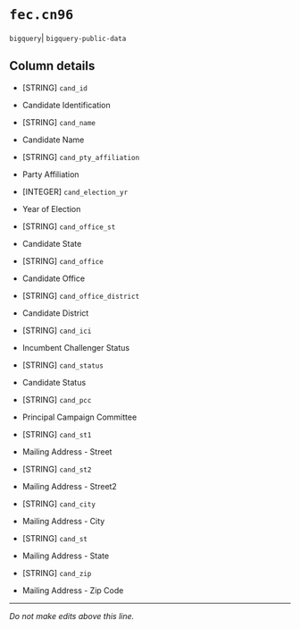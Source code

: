 # `fec.cn96`
`bigquery`| `bigquery-public-data`

## Column details
* [STRING]    `cand_id`
 - Candidate Identification
* [STRING]    `cand_name`
 - Candidate Name
* [STRING]    `cand_pty_affiliation`
 - Party Affiliation
* [INTEGER]   `cand_election_yr`
 - Year of Election
* [STRING]    `cand_office_st`
 - Candidate State
* [STRING]    `cand_office`
 - Candidate Office
* [STRING]    `cand_office_district`
 - Candidate District
* [STRING]    `cand_ici`
 - Incumbent Challenger Status
* [STRING]    `cand_status`
 - Candidate Status
* [STRING]    `cand_pcc`
 - Principal Campaign Committee
* [STRING]    `cand_st1`
 - Mailing Address - Street
* [STRING]    `cand_st2`
 - Mailing Address - Street2
* [STRING]    `cand_city`
 - Mailing Address - City
* [STRING]    `cand_st`
 - Mailing Address - State
* [STRING]    `cand_zip`
 - Mailing Address - Zip Code

-------------------------------------------------------------------------------
*Do not make edits above this line.*
